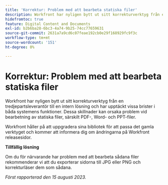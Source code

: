 ```yaml
---
title: 'Korrektur: Problem med att bearbeta statiska filer'
description: Workfront har nyligen bytt ut sitt korrekturverktyg från en tredjepartsleverantör till en intern lösning och har upptäckt vissa brister i båda systemens funktioner. Dessa skillnader kan orsaka problem vid bearbetning av statiska filer, särskilt PDF-, Word- och PPT-filer. Det finns en lösning.
hidefromtoc: true
feature: Digital Content and Documents
exl-id: b2b6ba28-6bc3-4a74-9b25-74cc77659631
source-git-commit: 2631a7a9cd6c07feae192cb0e29f168929fc9f3c
workflow-type: tm+mt
source-wordcount: '151'
ht-degree: 0%

---
```


# Korrektur: Problem med att bearbeta statiska filer

<!--WF and WFP TOCs-->

Workfront har nyligen bytt ut sitt korrekturverktyg från en tredjepartsleverantör till en intern lösning och har upptäckt vissa brister i båda systemens funktioner. Dessa skillnader kan orsaka problem vid bearbetning av statiska filer, särskilt PDF-, Word- och PPT-filer.

Workfront håller på att uppgradera sina bibliotek för att passa det gamla verktyget och kommer att informera dig om ändringarna på Workfront releasesidor.

**Tillfällig lösning**

Om du för närvarande har problem med att bearbeta sådana filer rekommenderar vi att du exporterar sidorna till JPG eller PNG och korrekturläser dem som sådana.

_Först rapporterad den 15 augusti 2023._
